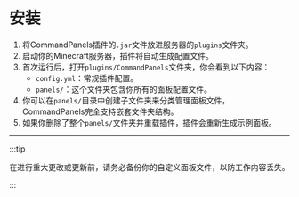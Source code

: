 # 安装

1. 将CommandPanels插件的`.jar`文件放进服务器的`plugins`文件夹。
2. 启动你的Minecraft服务器，插件将自动生成配置文件。
3. 首次运行后，打开`plugins/CommandPanels`文件夹，你会看到以下内容：
    - `config.yml`：常规插件配置。
    - `panels/`：这个文件夹包含你所有的面板配置文件。
4. 你可以在`panels/`目录中创建子文件夹来分类管理面板文件，CommandPanels完全支持嵌套文件夹结构。
5. 如果你删除了整个`panels/`文件夹并重载插件，插件会重新生成示例面板。

------

:::tip

在进行重大更改或更新前，请务必备份你的自定义面板文件，以防工作内容丢失。

:::